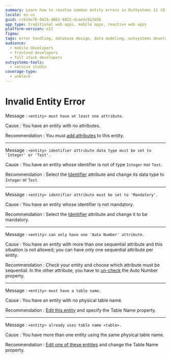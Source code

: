 ```yaml
---
summary: Learn how to resolve common entity errors in OutSystems 11 (O11) by ensuring proper attribute and identifier settings.
locale: en-us
guid: ccb19e76-042b-4861-8822-dcaedc912d5b
app_type: traditional web apps, mobile apps, reactive web apps
platform-version: o11
figma:
tags: error handling, database design, data modeling, outsystems development, entity management
audience:
  - mobile developers
  - frontend developers
  - full stack developers
outsystems-tools:
  - service studio
coverage-type:
  - unblock
---
```


# Invalid Entity Error

Message
:   `<entity> must have at least one attribute.`

Cause
:   You have an entity with no attributes.

Recommendation
:   You must [add attributes](<../../../integration-with-systems/integration-studio/managing-extensions/entity-attribute.md>) to this entity. 

---

Message
:   `<entity> identifier attribute data type must be set to 'Integer' or 'Text'.`

Cause
:   You have an entity whose identifier is not of type `Integer` nor `Text`.

Recommendation
:   Select the [Identifier](<../../../integration-with-systems/integration-studio/managing-extensions/entity-add.md>) attribute and change its data type to `Integer` or `Text`.

---

Message
:   `<entity> identifier attribute must be set to 'Mandatory'.`

Cause
:   You have an entity whose identifier is not mandatory.

Recommendation
:   Select the [Identifier](<../../../integration-with-systems/integration-studio/managing-extensions/entity-add.md>) attribute and change it to be mandatory.

---

Message
:   `<entity> can only have one 'Auto Number' attribute.`

Cause
:   You have an entity with more than one sequential attribute and this situation is not allowed; you can have only one sequential attribute per entity.

Recommendation
:   Check your entity and choose which attribute must be sequential. In the other attribute, you have to [un-check](<../../../integration-with-systems/integration-studio/managing-extensions/entity-attribute.md>) the Auto Number property. 

---

Message
:   `<entity> must have a table name.`

Cause
:   You have an entity with no physical table name.

Recommendation
:   [Edit this entity](<../../../integration-with-systems/integration-studio/managing-extensions/entity-add.md>) and specify the Table Name property. 

---

Message
:   `<entity> already uses table name <table>.`

Cause
:   You have more than one entity using the same physical table name.

Recommendation
:   [Edit one of these entities](<../../../integration-with-systems/integration-studio/managing-extensions/entity-add.md>) and change the Table Name property. 
